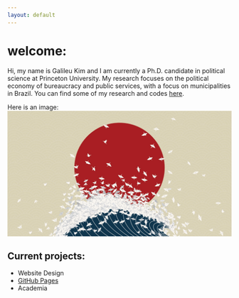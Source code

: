 ```yaml
---
layout: default
---
```


# welcome:

Hi, my name is Galileu Kim and I am currently a Ph.D. candidate in political science at Princeton University. My research focuses on the political economy of bureaucracy and public services, with a focus on municipalities in Brazil. You can find some of my research and codes [here](https://github.com/galileukim).

Here is an image:
![](images/minimalism_origami.jpg)

## Current projects:

- Website Design
- [GitHub Pages](http://laderast.github.io)
- Academia